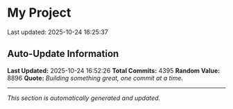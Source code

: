 # My Project


Last updated: 2025-10-24 16:25:37


















































































































































































































































































































































































































































































































































































































































































































































































































































































































































































































































































































































































































































































































































































































































































































































































































































































































































































































































































































































































































































































































































































































































































































































































































































































































































































































































































































































































































































































































































































































































































































































































































































































































































































































































































































































































































































































































































































































































































































































































































































































































































































































































































































































































































































































































































































































































































































































































































































































































































































## Auto-Update Information

**Last Updated:** 2025-10-24 16:52:26
**Total Commits:** 4395
**Random Value:** 8896
**Quote:** _Building something great, one commit at a time._

---
_This section is automatically generated and updated._